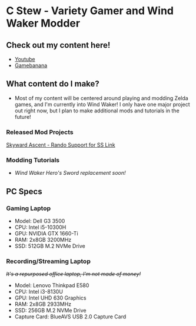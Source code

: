 # C Stew - Variety Gamer and Wind Waker Modder

## Check out my content here!

- [Youtube](https://www.youtube.com/channel/UCgEBxYYn-jt4SFe8gCMe9PA)
- [Gamebanana](https://gamebanana.com/members/2153209)

## What content do I make?

- Most of my content will be centered around playing and modding Zelda games, and I'm currently into Wind Waker! I only have one major project out right now, but I plan to make additional mods and tutorials in the future!

### Released Mod Projects

[Skyward Ascent - Rando Support for SS Link](https://gamebanana.com/mods/390174)

### Modding Tutorials

- *Wind Waker Hero's Sword replacement soon!*

## PC Specs

### Gaming Laptop

- Model: Dell G3 3500
- CPU: Intel i5-10300H
- GPU: NVIDIA GTX 1660-Ti
- RAM: 2x8GB 3200MHz
- SSD: 512GB M.2 NVMe Drive

### Recording/Streaming Laptop

~~*It's a repurposed office laptop, I'm not made of money!*~~

- Model: Lenovo Thinkpad E580
- CPU: Intel i3-8130U
- GPU: Intel UHD 630 Graphics
- RAM: 2x8GB 2933MHz
- SSD: 256GB M.2 NVMe Drive
- Capture Card: BlueAVS USB 2.0 Capture Card
